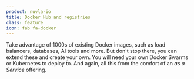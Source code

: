 ```yaml
---
product: nuvla-io
title: Docker Hub and registries
class: feature
icon: fab fa-docker
---
```


Take advantage of 1000s of existing Docker images, such as load balancers, databases, AI tools and more. But don't stop there, you can extend these and create your own. You will need your own Docker Swarms or Kubernetes to deploy to. And again, all this from the comfort of an *as a Service* offering.
